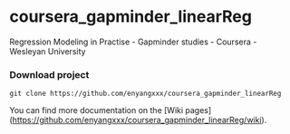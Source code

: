 # coursera_gapminder_linearReg
Regression Modeling in Practise - Gapminder studies - Coursera - Wesleyan University

### Download project 
```
git clone https://github.com/enyangxxx/coursera_gapminder_linearReg
```

You can find more documentation on the [Wiki pages] (https://github.com/enyangxxx/coursera_gapminder_linearReg/wiki).
